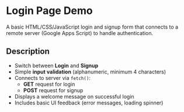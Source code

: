 # Login Page Demo

A basic HTML/CSS/JavaScript login and signup form that connects to a remote server (Google Apps Script) to handle authentication.

## Description

- Switch between **Login** and **Signup**
- Simple **input validation** (alphanumeric, minimum 4 characters)
- Connects to server via `fetch()`:
  - **GET** request for login
  - **POST** request for signup
- Displays a welcome message on successful login
- Includes basic UI feedback (error messages, loading spinner)
